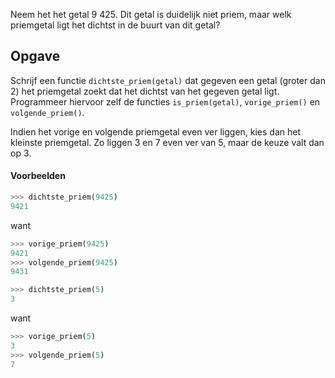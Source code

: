 Neem het het getal 9 425. Dit getal is duidelijk niet priem, maar welk priemgetal ligt het dichtst in de buurt van dit getal?

## Opgave

Schrijf een functie `dichtste_priem(getal)` dat gegeven een getal (groter dan 2) het priemgetal zoekt dat het dichtst van het gegeven getal ligt. Programmeer hiervoor zelf de functies `is_priem(getal)`, `vorige_priem()` en `volgende_priem()`.

Indien het vorige en volgende priemgetal even ver liggen, kies dan het kleinste priemgetal. Zo liggen 3 en 7 even ver van 5, maar de keuze valt dan op 3.

#### Voorbeelden

```python
>>> dichtste_priem(9425)
9421
```
want
```python
>>> vorige_priem(9425)
9421
>>> volgende_priem(9425)
9431
```

```python
>>> dichtste_priem(5)
3
```
want
```python
>>> vorige_priem(5)
3
>>> volgende_priem(5)
7
```


